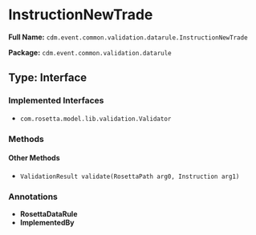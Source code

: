 # InstructionNewTrade

**Full Name:** `cdm.event.common.validation.datarule.InstructionNewTrade`

**Package:** `cdm.event.common.validation.datarule`

## Type: Interface

### Implemented Interfaces

- `com.rosetta.model.lib.validation.Validator`

### Methods

#### Other Methods

- `ValidationResult validate(RosettaPath arg0, Instruction arg1)`

### Annotations

- **RosettaDataRule**
- **ImplementedBy**

